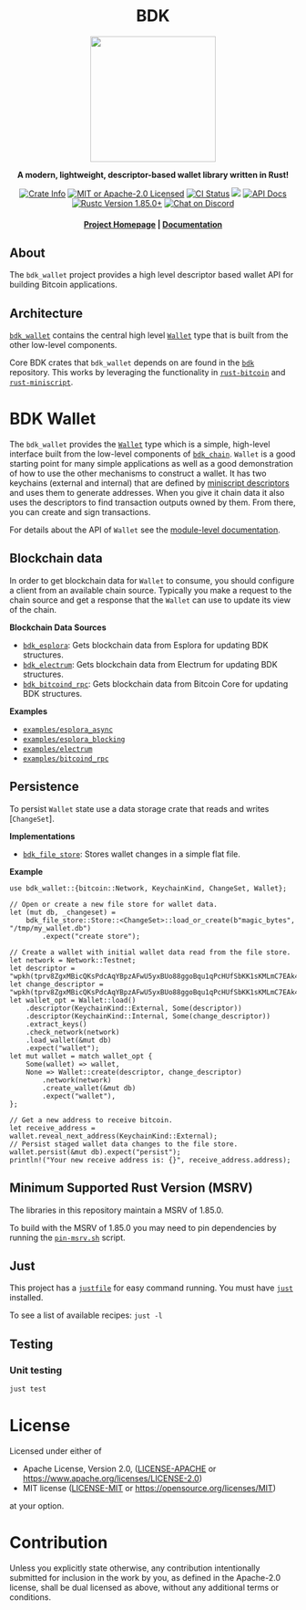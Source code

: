 <div align="center">
  <h1>BDK</h1>

  <img src="https://raw.githubusercontent.com/bitcoindevkit/bdk/master/static/bdk.png" width="220" />

  <p>
    <strong>A modern, lightweight, descriptor-based wallet library written in Rust!</strong>
  </p>

  <p>
    <a href="https://crates.io/crates/bdk_wallet"><img alt="Crate Info" src="https://img.shields.io/crates/v/bdk_wallet.svg"/></a>
    <a href="https://github.com/bitcoindevkit/bdk/blob/master/LICENSE"><img alt="MIT or Apache-2.0 Licensed" src="https://img.shields.io/badge/license-MIT%2FApache--2.0-blue.svg"/></a>
    <a href="https://github.com/bitcoindevkit/bdk/actions?query=workflow%3ACI"><img alt="CI Status" src="https://github.com/bitcoindevkit/bdk/workflows/CI/badge.svg"></a>
    <a href="https://coveralls.io/github/bitcoindevkit/bdk?branch=master"><img src="https://coveralls.io/repos/github/bitcoindevkit/bdk/badge.svg?branch=master"/></a>
    <a href="https://docs.rs/bdk_wallet"><img alt="API Docs" src="https://img.shields.io/badge/docs.rs-bdk_wallet-green"/></a>
    <a href="https://blog.rust-lang.org/2025/02/20/Rust-1.85.0/"><img alt="Rustc Version 1.85.0+" src="https://img.shields.io/badge/rustc-1.85.0%2B-lightgrey.svg"/></a>
    <a href="https://discord.gg/d7NkDKm"><img alt="Chat on Discord" src="https://img.shields.io/discord/753336465005608961?logo=discord"></a>
  </p>

  <h4>
    <a href="https://bitcoindevkit.org">Project Homepage</a>
    <span> | </span>
    <a href="https://docs.rs/bdk_wallet">Documentation</a>
  </h4>
</div>

## About

The `bdk_wallet` project provides a high level descriptor based wallet API for building Bitcoin applications.

## Architecture

[`bdk_wallet`] contains the central high level [`Wallet`] type that is built from the other low-level components.

Core BDK crates that `bdk_wallet` depends on are found in the [`bdk`] repository. This works by
leveraging the functionality in [`rust-bitcoin`] and [`rust-miniscript`].

# BDK Wallet

The `bdk_wallet` provides the [`Wallet`] type which is a simple, high-level
interface built from the low-level components of [`bdk_chain`]. `Wallet` is a good starting point
for many simple applications as well as a good demonstration of how to use the other mechanisms to
construct a wallet. It has two keychains (external and internal) that are defined by
[miniscript descriptors][`rust-miniscript`] and uses them to generate addresses. When you give it
chain data it also uses the descriptors to find transaction outputs owned by them. From there, you
can create and sign transactions.

For details about the API of `Wallet` see the [module-level documentation][`Wallet`].

## Blockchain data

In order to get blockchain data for `Wallet` to consume, you should configure a client from
an available chain source. Typically you make a request to the chain source and get a response
that the `Wallet` can use to update its view of the chain.

**Blockchain Data Sources**

* [`bdk_esplora`]: Gets blockchain data from Esplora for updating BDK structures.
* [`bdk_electrum`]: Gets blockchain data from Electrum for updating BDK structures.
* [`bdk_bitcoind_rpc`]: Gets blockchain data from Bitcoin Core for updating BDK structures.

**Examples**

* [`examples/esplora_async`](https://github.com/bitcoindevkit/bdk_wallet/tree/master/examples/esplora_async)
* [`examples/esplora_blocking`](https://github.com/bitcoindevkit/bdk_wallet/tree/master/examples/esplora_blocking)
* [`examples/electrum`](https://github.com/bitcoindevkit/bdk_wallet/tree/master/examples/electrum)
* [`examples/bitcoind_rpc`](https://github.com/bitcoindevkit/bdk_wallet/tree/master/examples/bitcoind_rpc)

## Persistence

To persist `Wallet` state use a data storage crate that reads and writes [`ChangeSet`].

**Implementations**

* [`bdk_file_store`]: Stores wallet changes in a simple flat file.

**Example**

```rust,no_run
use bdk_wallet::{bitcoin::Network, KeychainKind, ChangeSet, Wallet};

// Open or create a new file store for wallet data.
let (mut db, _changeset) =
    bdk_file_store::Store::<ChangeSet>::load_or_create(b"magic_bytes", "/tmp/my_wallet.db")
        .expect("create store");

// Create a wallet with initial wallet data read from the file store.
let network = Network::Testnet;
let descriptor = "wpkh(tprv8ZgxMBicQKsPdcAqYBpzAFwU5yxBUo88ggoBqu1qPcHUfSbKK1sKMLmC7EAk438btHQrSdu3jGGQa6PA71nvH5nkDexhLteJqkM4dQmWF9g/84'/1'/0'/0/*)";
let change_descriptor = "wpkh(tprv8ZgxMBicQKsPdcAqYBpzAFwU5yxBUo88ggoBqu1qPcHUfSbKK1sKMLmC7EAk438btHQrSdu3jGGQa6PA71nvH5nkDexhLteJqkM4dQmWF9g/84'/1'/0'/1/*)";
let wallet_opt = Wallet::load()
    .descriptor(KeychainKind::External, Some(descriptor))
    .descriptor(KeychainKind::Internal, Some(change_descriptor))
    .extract_keys()
    .check_network(network)
    .load_wallet(&mut db)
    .expect("wallet");
let mut wallet = match wallet_opt {
    Some(wallet) => wallet,
    None => Wallet::create(descriptor, change_descriptor)
        .network(network)
        .create_wallet(&mut db)
        .expect("wallet"),
};

// Get a new address to receive bitcoin.
let receive_address = wallet.reveal_next_address(KeychainKind::External);
// Persist staged wallet data changes to the file store.
wallet.persist(&mut db).expect("persist");
println!("Your new receive address is: {}", receive_address.address);
```

## Minimum Supported Rust Version (MSRV)

The libraries in this repository maintain a MSRV of 1.85.0.

To build with the MSRV of 1.85.0 you may need to pin dependencies by running the [`pin-msrv.sh`](./ci/pin-msrv.sh) script.

## Just

This project has a [`justfile`](/justfile) for easy command running. You must have [`just`](https://github.com/casey/just) installed.

To see a list of available recipes: `just -l`

## Testing

### Unit testing

```bash
just test
```

# License

Licensed under either of

* Apache License, Version 2.0, ([LICENSE-APACHE](../../LICENSE-APACHE) or <https://www.apache.org/licenses/LICENSE-2.0>)
* MIT license ([LICENSE-MIT](../../LICENSE-MIT) or <https://opensource.org/licenses/MIT>)

at your option.

# Contribution

Unless you explicitly state otherwise, any contribution intentionally
submitted for inclusion in the work by you, as defined in the Apache-2.0
license, shall be dual licensed as above, without any additional terms or
conditions.

[`Wallet`]: https://docs.rs/bdk_wallet/latest/bdk_wallet/wallet/struct.Wallet.html
[`bdk`]: https://github.com/bitcoindevkit/bdk
[`bdk_wallet`]: https://docs.rs/bdk_wallet/latest
[`bdk_chain`]: https://docs.rs/bdk_chain/latest
[`bdk_file_store`]: https://docs.rs/bdk_file_store/latest
[`bdk_electrum`]: https://docs.rs/bdk_electrum/latest
[`bdk_esplora`]: https://docs.rs/bdk_esplora/latest
[`bdk_bitcoind_rpc`]: https://docs.rs/bdk_bitcoind_rpc/latest
[`rust-bitcoin`]: https://docs.rs/miniscript/latest/bitcoin/index.html
[`rust-miniscript`]: https://docs.rs/miniscript/latest/miniscript/index.html

